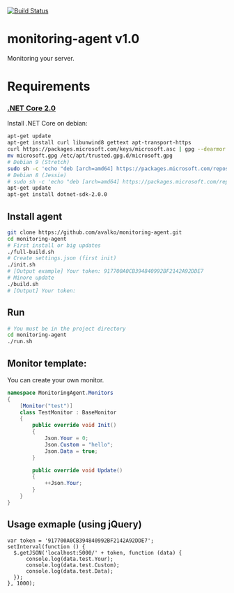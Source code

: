 [![Build Status](https://travis-ci.org/avalko/monitoring-agent.svg?branch=master)](https://travis-ci.org/avalko/monitoring-agent)

monitoring-agent v1.0
=====
Monitoring your server.

# Requirements
### [.NET Core 2.0](https://www.microsoft.com/net/core)
Install .NET Core on debian:
```BASH
apt-get update
apt-get install curl libunwind8 gettext apt-transport-https
curl https://packages.microsoft.com/keys/microsoft.asc | gpg --dearmor > microsoft.gpg
mv microsoft.gpg /etc/apt/trusted.gpg.d/microsoft.gpg
# Debian 9 (Stretch)
sudo sh -c 'echo "deb [arch=amd64] https://packages.microsoft.com/repos/microsoft-debian-stretch-prod stretch main" > /etc/apt/sources.list.d/dotnetdev.list'
# Debian 8 (Jessie)
# sudo sh -c 'echo "deb [arch=amd64] https://packages.microsoft.com/repos/microsoft-debian-jessie-prod jessie main" > /etc/apt/sources.list.d/dotnetdev.list'
apt-get update
apt-get install dotnet-sdk-2.0.0
```

## Install agent
```BASH
git clone https://github.com/avalko/monitoring-agent.git
cd monitoring-agent
# First install or big updates
./full-build.sh
# Create settings.json (first init)
./init.sh
# [Output example] Your token: 917700A0CB394840992BF2142A92DDE7
# Minore update
./build.sh
# [Output] Your token: 
```
## Run
```BASH
# You must be in the project directory
cd monitoring-agent
./run.sh
```

## Monitor template:
You can create your own monitor.
```C#
namespace MonitoringAgent.Monitors
{
    [Monitor("test")]
    class TestMonitor : BaseMonitor
    {
        public override void Init()
        {
            Json.Your = 0;
            Json.Custom = "hello";
            Json.Data = true;
        }

        public override void Update()
        {
            ++Json.Your;
        }
    }
}
```

## Usage exmaple (using jQuery)
```JS
var token = '917700A0CB394840992BF2142A92DDE7';
setInterval(function () {
  $.getJSON('localhost:5000/' + token, function (data) {
      console.log(data.test.Your);
      console.log(data.test.Custom);
      console.log(data.test.Data);
  });
}, 1000);
```
